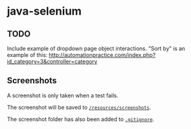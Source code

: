 # java-selenium
## TODO
Include example of dropdown page object interactions. "Sort by" is an example of this: http://automationpractice.com/index.php?id_category=3&controller=category

## Screenshots
A screenshot is only taken when a test fails.<p>
The screenshot will be saved to [`/resources/screenshots`](/resources/screenshots).<p>
The screenshot folder has also been added to [`.gitignore`](/.gitignore).
